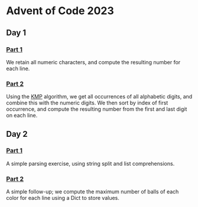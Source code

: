 # Advent of Code 2023

## Day 1

### [Part 1](day1a.py)

We retain all numeric characters, and compute the resulting number for each line.

### [Part 2](day1b.py)

Using the [KMP](https://en.wikipedia.org/wiki/Knuth%E2%80%93Morris%E2%80%93Pratt_algorithm) algorithm, we get all
occurrences of all alphabetic digits, and combine this with the numeric digits. We then sort by index of first
occurrence, and compute the resulting number from the first and last digit on each line.

## Day 2

### [Part 1](day2a.py)

A simple parsing exercise, using string split and list comprehensions.

### [Part 2](day2b.py)

A simple follow-up; we compute the maximum number of balls of each color for each line using a Dict to store values.
